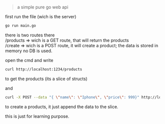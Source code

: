 > a simple pure go web api

first run the file (wich is the server)
```bash
go run main.go
```

there is two routes there  
/products => wich is a GET route, that will return the products  
/create => wich is a POST route, it will create a product; the data is stored in memory no DB is used.

open the cmd and write
```bash
curl http://localhost:1234/products
```
to get the products (its a slice of structs)

and
```bash
curl -X POST --data "{ \"name\": \"Iphone\", \"price\": 999}" http://localhost:1234/create
```
to create a products, it just append the data to the slice.


this is just for learning purpose.
